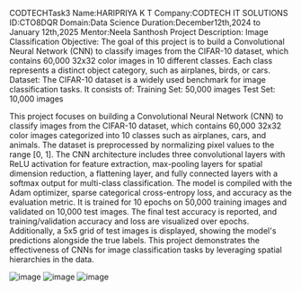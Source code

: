 CODTECHTask3 Name:HARIPRIYA K T Company:CODTECH IT SOLUTIONS ID:CTO8DQR Domain:Data Science Duration:December12th,2024 to January 12th,2025 Mentor:Neela Santhosh
Project Description: Image Classification 
Objective:
The goal of this project is to build a Convolutional Neural Network (CNN) to classify images from the CIFAR-10 dataset, which contains 60,000 32x32 color images in 10 different classes. Each class represents a distinct object category, such as airplanes, birds, or cars.
Dataset:
The CIFAR-10 dataset is a widely used benchmark for image classification tasks. It consists of:
Training Set: 50,000 images
Test Set: 10,000 images

This project focuses on building a Convolutional Neural Network (CNN) to classify images from the CIFAR-10 dataset, which contains 60,000 32x32 color images categorized into 10 classes such as airplanes, cars, and animals. The dataset is preprocessed by normalizing pixel values to the range [0, 1]. The CNN architecture includes three convolutional layers with ReLU activation for feature extraction, max-pooling layers for spatial dimension reduction, a flattening layer, and fully connected layers with a softmax output for multi-class classification. The model is compiled with the Adam optimizer, sparse categorical cross-entropy loss, and accuracy as the evaluation metric. It is trained for 10 epochs on 50,000 training images and validated on 10,000 test images. The final test accuracy is reported, and training/validation accuracy and loss are visualized over epochs. Additionally, a 5x5 grid of test images is displayed, showing the model's predictions alongside the true labels. This project demonstrates the effectiveness of CNNs for image classification tasks by leveraging spatial hierarchies in the data.

![image](https://github.com/user-attachments/assets/c9ddf50c-ad58-4e54-8ab6-0e225536e2f0)
![image](https://github.com/user-attachments/assets/e70391cb-509b-4a96-af95-bd6caf17bf42)
![image](https://github.com/user-attachments/assets/2a7a07c2-3732-4d51-a3a0-c57ad1484432)

